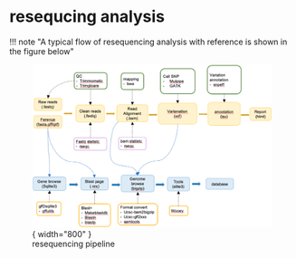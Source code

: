 # resequcing analysis

!!! note "A typical flow of resequencing analysis with reference is shown in the figure below"
    <figure markdown> 
        ![Dummy image](imgs/resequencing.png){ width="800" }
        <figcaption>resequencing pipeline</figcaption>
    </figure>